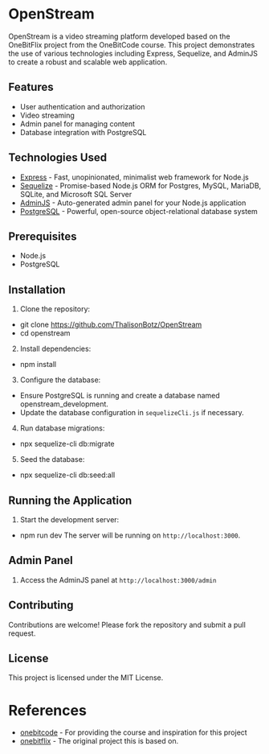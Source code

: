 # OpenStream

OpenStream is a video streaming platform developed based on the OneBitFlix project from the OneBitCode course. This project demonstrates the use of various technologies including Express, Sequelize, and AdminJS to create a robust and scalable web application.

## Features

- User authentication and authorization
- Video streaming
- Admin panel for managing content
- Database integration with PostgreSQL

## Technologies Used

- [Express](https://expressjs.com/) - Fast, unopinionated, minimalist web framework for Node.js
- [Sequelize](https://sequelize.org/) - Promise-based Node.js ORM for Postgres, MySQL, MariaDB, SQLite, and Microsoft SQL Server
- [AdminJS](https://adminjs.co/) - Auto-generated admin panel for your Node.js application
- [PostgreSQL](https://www.postgresql.org/) - Powerful, open-source object-relational database system

## Prerequisites

- Node.js
- PostgreSQL

## Installation

1. Clone the repository:
  - git clone https://github.com/ThalisonBotz/OpenStream
  - cd openstream

2. Install dependencies:
  - npm install

3. Configure the database:
  - Ensure PostgreSQL is running and create a database named openstream_development.
  - Update the database configuration in `sequelizeCli.js` if necessary.

4. Run database migrations:
  - npx sequelize-cli db:migrate

5. Seed the database:
  - npx sequelize-cli db:seed:all

## Running the Application

1. Start the development server:
  - npm run dev
The server will be running on `http://localhost:3000`.

## Admin Panel

1. Access the AdminJS panel at
`http://localhost:3000/admin`

## Contributing

Contributions are welcome! Please fork the repository and submit a pull request.

## License

This project is licensed under the MIT License.

# References

- [onebitcode](https://comunidade.onebitcode.com/) - For providing the course and inspiration for this project
- [onebitflix](https://comunidade.onebitcode.com/c/projetos/sections/360131/lessons/1337441) - The original project this is based on.